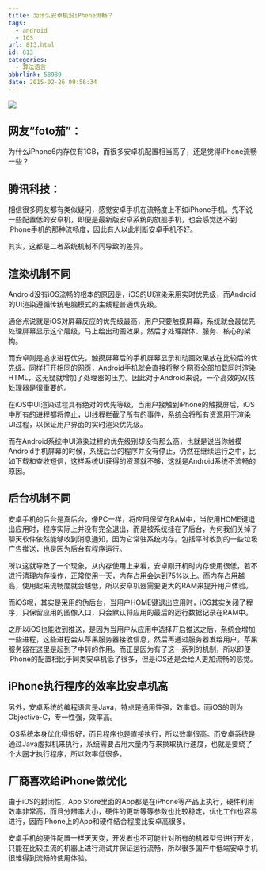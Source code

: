 ```yaml
---
title: 为什么安卓机没iPhone流畅？
tags:
  - android
  - IOS
url: 813.html
id: 813
categories:
  - 算法语言
abbrlink: 58989
date: 2015-02-26 09:56:34
---
```


![](http://wangbaiyuan.cn/wp-content/uploads/auto_save_image2015/02/024958KkY.jpg)

网友“foto茄”：
----------

为什么iPhone6内存仅有1GB，而很多安卓机配置相当高了，还是觉得iPhone流畅一些？

腾讯科技：
-----

相信很多网友都有类似疑问，感觉安卓手机在流畅度上不如iPhone手机。先不说一些配置低的安卓机，即便是最新版安卓系统的旗舰手机，也会感觉达不到iPhone手机的那种流畅度，因此有人以此判断安卓手机不好。

其实，这都是二者系统机制不同导致的差异。

渲染机制不同
------

Android没有iOS流畅的根本的原因是，iOS的UI渲染采用实时优先级，而Android的UI渲染遵循传统电脑模式的主线程普通优先级。

通俗点说就是iOS对屏幕反应的优先级最高，用户只要触摸屏幕，系统就会最优先处理屏幕显示这个层级，马上给出动画效果，然后才处理媒体、服务、核心的架构。

而安卓则是追求进程优先，触摸屏幕后的手机屏幕显示和动画效果放在比较后的优先级。同样打开相同的网页，Android手机就会直接将整个网页全部加载同时渲染HTML，这无疑就增加了处理器的压力。因此对于Android来说，一个高效的双核处理器是很重要的。

在iOS中UI渲染过程具有绝对的优先等级，当用户接触到iPhone的触摸屏后，iOS中所有的进程都将停止，UI线程拦截了所有的事件，系统会将所有资源用于渲染UI过程，以保证用户界面的实时渲染优先级。

而在Android系统中UI渲染过程的优先级别却没有那么高，也就是说当你触摸Android手机屏幕的时候，系统后台的程序并没有停止，仍然在继续运行之中，比如下载和查收短信，这样系统UI获得的资源就不够，这就是Android系统不流畅的原因。

后台机制不同
------

安卓手机的后台是真后台，像PC一样，将应用保留在RAM中，当使用HOME键退出应用时，程序实际上并没有完全退出，而是被系统挂在了后台，为何我们关掉了聊天软件依然能够收到消息通知，因为它常驻系统内存。包括平时收到的一些垃圾广告推送，也是因为后台有程序运行。

所以这就导致了一个现象，从内存使用上来看，安卓刚开机时内存使用很低，若不进行清理内存操作，正常使用一天，内存占用会达到75%以上。而内存占用越高，使用起来流畅度就会越低，所以安卓机器需要更大的RAM来提升用户体验。

而iOS呢，其实是采用的伪后台，当用户HOME键退出应用时，iOS其实关闭了程序，只保留应用的图像入口，只会默认将应用的最后的运行数据记录在RAM中。

之所以iOS也能收到推送，是因为当用户从应用中选择开启推送之后，系统会增加一些进程，这些进程会从苹果服务器接收信息，然后再通过服务器发给用户，苹果服务器在这里是起到了中转的作用。而正是因为有了这一系列的机制，所以即便iPhone的配置相比于同类安卓机低了很多，但是iOS还是会给人更加流畅的感觉。

iPhone执行程序的效率比安卓机高
------------------

另外，安卓系统的编程语言是Java，特点是通用性强，效率低。而iOS的则为Objective-C，专一性强，效率高。

iOS系统本身优化得很好，而且程序也是直接执行，所以效率很高。而安卓系统是通过Java虚拟机来执行，系统需要占用大量内存来换取执行速度，也就是要绕了个大圈才执行程序，所以效率低很多。

厂商喜欢给iPhone做优化
--------------

由于iOS的封闭性，App Store里面的App都是在iPhone等产品上执行，硬件利用效率非常高，而且分辨率大小，硬件的更新等等参数也比较稳定，优化工作也容易进行，因而iPhone上的App和硬件结合程度比安卓高很多。

安卓手机的硬件配置一样天天变，开发者也不可能针对所有的机器型号进行开发，只能在比较主流的机器上进行测试并保证运行流畅，所以很多国产中低端安卓手机很难得到流畅的使用体验。